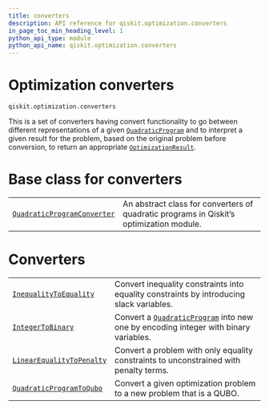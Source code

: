 ```yaml
---
title: converters
description: API reference for qiskit.optimization.converters
in_page_toc_min_heading_level: 1
python_api_type: module
python_api_name: qiskit.optimization.converters
---
```


<span id="module-qiskit.optimization.converters" />

<span id="qiskit-optimization-converters" />

# Optimization converters

<span id="module-qiskit.optimization.converters" />

`qiskit.optimization.converters`

This is a set of converters having convert functionality to go between different representations of a given [`QuadraticProgram`](qiskit.optimization.problems.QuadraticProgram#qiskit.optimization.problems.QuadraticProgram "qiskit.optimization.problems.QuadraticProgram") and to interpret a given result for the problem, based on the original problem before conversion, to return an appropriate [`OptimizationResult`](qiskit.optimization.algorithms.OptimizationResult#qiskit.optimization.algorithms.OptimizationResult "qiskit.optimization.algorithms.OptimizationResult").

# Base class for converters

|                                                                                                                                                                                                             |                                                                                         |
| ----------------------------------------------------------------------------------------------------------------------------------------------------------------------------------------------------------- | --------------------------------------------------------------------------------------- |
| [`QuadraticProgramConverter`](qiskit.optimization.converters.QuadraticProgramConverter#qiskit.optimization.converters.QuadraticProgramConverter "qiskit.optimization.converters.QuadraticProgramConverter") | An abstract class for converters of quadratic programs in Qiskit’s optimization module. |

# Converters

|                                                                                                                                                                                                     |                                                                                                                                                                                                                                     |
| --------------------------------------------------------------------------------------------------------------------------------------------------------------------------------------------------- | ----------------------------------------------------------------------------------------------------------------------------------------------------------------------------------------------------------------------------------- |
| [`InequalityToEquality`](qiskit.optimization.converters.InequalityToEquality#qiskit.optimization.converters.InequalityToEquality "qiskit.optimization.converters.InequalityToEquality")             | Convert inequality constraints into equality constraints by introducing slack variables.                                                                                                                                            |
| [`IntegerToBinary`](qiskit.optimization.converters.IntegerToBinary#qiskit.optimization.converters.IntegerToBinary "qiskit.optimization.converters.IntegerToBinary")                                 | Convert a [`QuadraticProgram`](qiskit.optimization.problems.QuadraticProgram#qiskit.optimization.problems.QuadraticProgram "qiskit.optimization.problems.QuadraticProgram") into new one by encoding integer with binary variables. |
| [`LinearEqualityToPenalty`](qiskit.optimization.converters.LinearEqualityToPenalty#qiskit.optimization.converters.LinearEqualityToPenalty "qiskit.optimization.converters.LinearEqualityToPenalty") | Convert a problem with only equality constraints to unconstrained with penalty terms.                                                                                                                                               |
| [`QuadraticProgramToQubo`](qiskit.optimization.converters.QuadraticProgramToQubo#qiskit.optimization.converters.QuadraticProgramToQubo "qiskit.optimization.converters.QuadraticProgramToQubo")     | Convert a given optimization problem to a new problem that is a QUBO.                                                                                                                                                               |


